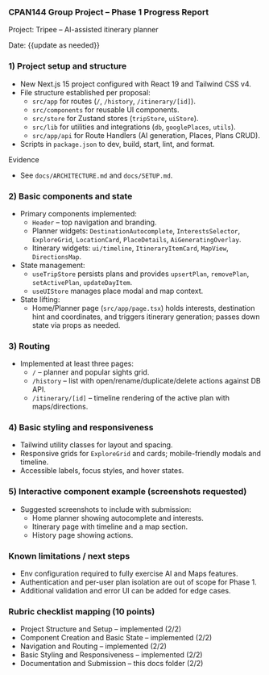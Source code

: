 ### CPAN144 Group Project – Phase 1 Progress Report

Project: Tripee – AI-assisted itinerary planner

Date: {{update as needed}}

### 1) Project setup and structure

- New Next.js 15 project configured with React 19 and Tailwind CSS v4.
- File structure established per proposal:
  - `src/app` for routes (`/`, `/history`, `/itinerary/[id]`).
  - `src/components` for reusable UI components.
  - `src/store` for Zustand stores (`tripStore`, `uiStore`).
  - `src/lib` for utilities and integrations (`db`, `googlePlaces`, `utils`).
  - `src/app/api` for Route Handlers (AI generation, Places, Plans CRUD).
- Scripts in `package.json` to dev, build, start, lint, and format.

Evidence
- See `docs/ARCHITECTURE.md` and `docs/SETUP.md`.

### 2) Basic components and state

- Primary components implemented:
  - `Header` – top navigation and branding.
  - Planner widgets: `DestinationAutocomplete`, `InterestsSelector`, `ExploreGrid`, `LocationCard`, `PlaceDetails`, `AiGeneratingOverlay`.
  - Itinerary widgets: `ui/timeline`, `ItineraryItemCard`, `MapView`, `DirectionsMap`.
- State management:
  - `useTripStore` persists plans and provides `upsertPlan`, `removePlan`, `setActivePlan`, `updateDayItem`.
  - `useUIStore` manages place modal and map context.
- State lifting:
  - Home/Planner page (`src/app/page.tsx`) holds interests, destination hint and coordinates, and triggers itinerary generation; passes down state via props as needed.

### 3) Routing

- Implemented at least three pages:
  - `/` – planner and popular sights grid.
  - `/history` – list with open/rename/duplicate/delete actions against DB API.
  - `/itinerary/[id]` – timeline rendering of the active plan with maps/directions.

### 4) Basic styling and responsiveness

- Tailwind utility classes for layout and spacing.
- Responsive grids for `ExploreGrid` and cards; mobile-friendly modals and timeline.
- Accessible labels, focus styles, and hover states.

### 5) Interactive component example (screenshots requested)

- Suggested screenshots to include with submission:
  - Home planner showing autocomplete and interests.
  - Itinerary page with timeline and a map section.
  - History page showing actions.

### Known limitations / next steps

- Env configuration required to fully exercise AI and Maps features.
- Authentication and per-user plan isolation are out of scope for Phase 1.
- Additional validation and error UI can be added for edge cases.

### Rubric checklist mapping (10 points)

- Project Structure and Setup – implemented (2/2)
- Component Creation and Basic State – implemented (2/2)
- Navigation and Routing – implemented (2/2)
- Basic Styling and Responsiveness – implemented (2/2)
- Documentation and Submission – this docs folder (2/2)


